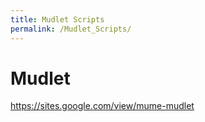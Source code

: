 ```yaml
---
title: Mudlet Scripts
permalink: /Mudlet_Scripts/
---
```


# Mudlet

<https://sites.google.com/view/mume-mudlet>